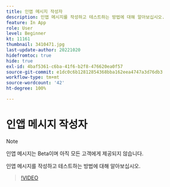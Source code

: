 ```yaml
---
title: 인앱 메시지 작성자
description: 인앱 메시지를 작성하고 테스트하는 방법에 대해 알아보십시오.
feature: In App
role: User
level: Beginner
kt: 11161
thumbnail: 3410471.jpg
last-update-author: 20221020
hidefromtoc: true
hide: true
exl-id: 4baf5361-c6ba-41f6-b2f8-476620ea0f57
source-git-commit: e1dc0c6b12812854368bba162eea4747a3d76db3
workflow-type: tm+mt
source-wordcount: '42'
ht-degree: 100%

---
```


# 인앱 메시지 작성자

>[!NOTE]
> 
> 인앱 메시지는 Beta이며 아직 모든 고객에게 제공되지 않습니다.

인앱 메시지를 작성하고 테스트하는 방법에 대해 알아보십시오.

>[!VIDEO](https://video.tv.adobe.com/v/3410471?quality=12&learn=on)
